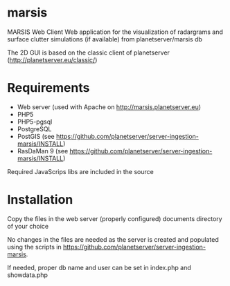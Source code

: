 marsis
======

MARSIS Web Client
Web application for the visualization of radargrams and surface clutter 
simulations (if available) from planetserver/marsis db

The 2D GUI is based on the classic client of planetserver (http://planetserver.eu/classic/)

# Requirements
- Web server (used with Apache on http://marsis.planetserver.eu)
- PHP5
- PHP5-pgsql
- PostgreSQL
- PostGIS (see https://github.com/planetserver/server-ingestion-marsis/INSTALL)
- RasDaMan 9 (see https://github.com/planetserver/server-ingestion-marsis/INSTALL)

Required JavaScrips libs are included in the source


# Installation
Copy the files in the web server (properly configured) documents directory of your choice

No changes in the files are needed as the server is created and populated using 
the scripts in https://github.com/planetserver/server-ingestion-marsis.

If needed, proper db name and user can be set in index.php and showdata.php
